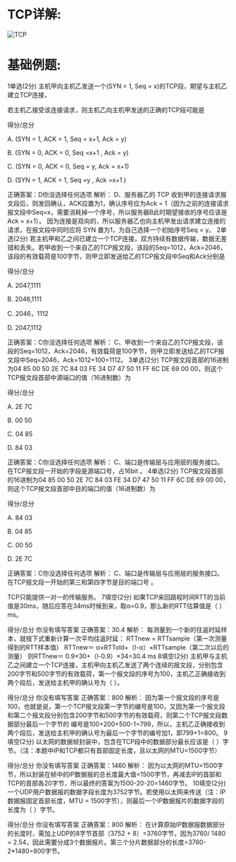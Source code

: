 # TCP详解:

![TCP](https://img-blog.csdn.net/20170518194207748?watermark/2/text/aHR0cDovL2Jsb2cuY3Nkbi5uZXQvdTAxMTc4NDQ5NQ==/font/5a6L5L2T/fontsize/400/fill/I0JBQkFCMA==/dissolve/70/gravity/SouthEast)



# 基础例题:
1单选(2分)
主机甲向主机乙发送一个(SYN = 1, Seq = x)的TCP段，期望与主机乙建立TCP连接，

若主机乙接受该连接请求，则主机乙向主机甲发送的正确的TCP段可能是


得分/总分

A.
(SYN = 1, ACK = 1, Seq = x+1, Ack = y)  


B.
(SYN = 0, ACK = 0, Seq =x+1 , Ack = y) 


C.
(SYN = 0, ACK = 0, Seq = y, Ack = x+1)  


D.
(SYN = 1, ACK = 1, Seq =y , Ack =x+1 )

正确答案：D你没选择任何选项
解析：  D、服务器乙的 TCP 收到甲的连接请求报文段后，则发回确认，ACK应置为1，确认序号应为Ack = 1（因为之前的连接请求报文段中Seq=x，需要消耗掉一个序号，所以服务器B此时期望接收的序号应该是Ack = x+1）。
因为连接是双向的，所以服务器乙也向主机甲发出请求建立连接的请求，在报文段中同时应将 SYN 置为1，为自己选择一个初始序号Seq = y。
2单选(2分)
若主机甲和乙之间已建立一个TCP连接，双方持续有数据传输，数据无差错和丢失。若甲收到一个来自乙的TCP报文段，该段的Seq=1012，Ack=2046，该段的有效载荷是100字节，则甲立即发送给乙的TCP报文段中Seq和Ack分别是

得分/总分

A.
 2047,1111  


B.
2046,1111 


C.
 2046，1112  


D.
2047,1112

正确答案：C你没选择任何选项
解析：  C、甲收到一个来自乙的TCP报文段，该段的Seq=1012，Ack=2046，有效载荷是100字节，则甲立即发送给乙的TCP报文段中Seq=2046，Ack=1012+100=1112。
3单选(2分)
TCP报文段首部的16进制为04 85 00 50 2E 7C 84 03 FE 34 D7 47 50 11 FF 6C DE 69 00 00，则这个TCP报文段首部中源端口的值（16进制数）为


得分/总分

A.
2E 7C


B.
00 50


C.
04 85


D.
84 03

正确答案：C你没选择任何选项
解析：  C、端口是传输层与应用层的服务接口。在TCP报文段一开始的字段是源端口号，占16bit 。
4单选(2分)
TCP报文段首部的16进制为04 85 00 50 2E 7C 84 03 FE 34 D7 47 50 11 FF 6C DE 69 00 00，则这个TCP报文段首部中目的端口的值（16进制数）为

得分/总分

A.
84 03


B.
04 85


C.
00 50


D.
2E 7C 

正确答案：C你没选择任何选项
解析：  C、端口是传输层与应用层的服务接口。在TCP报文段一开始的第三和第四字节是目的端口号 。

TCP只能提供一对一的传输服务。
7填空(2分)
如果TCP来回路程时间RTT的当前值是30ms，随后应答在34ms时候到来，取α=0.9，那么新的RTT估算值是（     ）ms。

得分/总分
你没有填写答案
正确答案：30.4
解析： 每测量到一个新的往返时延样本，就按下式重新计算一次平均往返时延：
RTTnew = RTTsample（第一次测量得到的RTT样本值）
RTTnew＝ α×RTTold+（l-α）×RTTsample（第二次以后的测量）
则RTTnew＝ 0.9×30+（l-0.9）×34=30.4 ms
8填空(2分)
主机甲与主机乙之间建立一个TCP连接，主机甲向主机乙发送了两个连续的报文段，分别包含200字节和500字节的有效载荷，第一个报文段的序号为100，主机乙正确接收到两个段后，发送给主机甲的确认号为（      ）。

得分/总分
你没有填写答案
正确答案：800
解析： 因为第一个报文段的序号是100，也就是说，第一个TCP报文段第一字节的编号是100，又因为第一个报文段和第二个报文段分别包含200字节和500字节的有效载荷，则第二个TCP报文段数据部分最后一个字节的
编号是100+200+500-1=799，所以，主机乙正确接收到两个段后，发送给主机甲的确认号为最后一个字节的编号加1，即799+1=800。
9填空(2分)
以太网的数据帧封装中，包含在TCP段中的数据部分最长应该是（      ）字节。（注：本题中IP和TCP都只有首部固定长度，且以太网的MTU=1500字节）


得分/总分
你没有填写答案
正确答案：1460
解析： 因为以太网的MTU=1500字节，所以封装在帧中的IP数据报的总长度最大值=1500字节，再减去IP的首部和TCP的首部各20字节，所以最终的答案为1500-20-20=1460字节。
10填空(2分)
一个UDP用户数据报的数据字段长度为3752字节。若使用以太网来传送（注：IP数据报固定首部长度，MTU = 1500字节），则最后一个IP数据报片的数据字段的长度为（     ）字节。

得分/总分
你没有填写答案
正确答案：800
解析： 在计算原始IP数据报数据部分的长度时，需加上UDP的8字节首部（3752 + 8）=3760字节，因为3760/ 1480 = 2.54，因此需要分成3个数据报片。第三个分片数据部分的长度=3760-2*1480=800字节。















